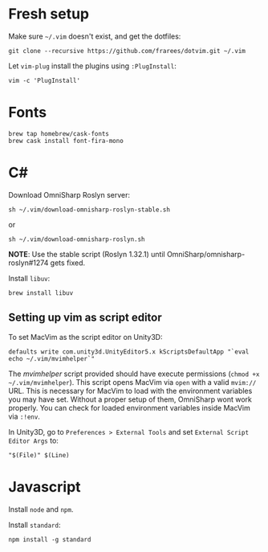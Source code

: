 # Fresh setup

Make sure `~/.vim` doesn't exist, and get the dotfiles:

```
git clone --recursive https://github.com/frarees/dotvim.git ~/.vim
```

Let `vim-plug` install the plugins using `:PlugInstall`:

```
vim -c 'PlugInstall'
```

# Fonts

```
brew tap homebrew/cask-fonts
brew cask install font-fira-mono
```

# C#

Download OmniSharp Roslyn server:

```
sh ~/.vim/download-omnisharp-roslyn-stable.sh
```

or

```
sh ~/.vim/download-omnisharp-roslyn.sh
```

**NOTE**: Use the stable script (Roslyn 1.32.1) until OmniSharp/omnisharp-roslyn#1274 gets fixed.

Install `libuv`:

```
brew install libuv
```

## Setting up vim as script editor

To set MacVim as the script editor on Unity3D:

```
defaults write com.unity3d.UnityEditor5.x kScriptsDefaultApp "`eval echo ~/.vim/mvimhelper`"
```

The *mvimhelper* script provided should have execute permissions (`chmod +x ~/.vim/mvimhelper`).
This script opens MacVim via `open` with a valid `mvim://` URL.
This is necessary for MacVim to load with the environment variables you may have set.
Without a proper setup of them, OmniSharp wont work properly.
You can check for loaded environment variables inside MacVim via `:!env`.

In Unity3D, go to `Preferences > External Tools` and set `External Script Editor Args` to:

```
"$(File)" $(Line)
```

# Javascript

Install `node` and `npm`.

Install `standard`:

```
npm install -g standard
```

